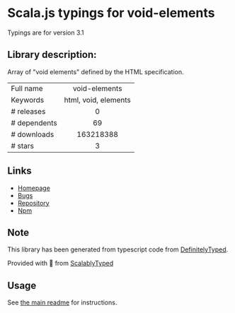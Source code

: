
# Scala.js typings for void-elements

Typings are for version 3.1

## Library description:
Array of "void elements" defined by the HTML specification.

|                    |                 |
| ------------------ | :-------------: |
| Full name          | void-elements |
| Keywords           | html, void, elements |
| # releases         | 0 |
| # dependents       | 69 |
| # downloads        | 163218388 |
| # stars            | 3 |

## Links
- [Homepage](https://github.com/jadejs/void-elements)
- [Bugs](https://github.com/jadejs/void-elements/issues)
- [Repository](https://github.com/pugjs/void-elements)
- [Npm](https://www.npmjs.com/package/void-elements)
    


## Note
This library has been generated from typescript code from [DefinitelyTyped](https://definitelytyped.org).

Provided with :purple_heart: from [ScalablyTyped](https://github.com/oyvindberg/ScalablyTyped)

## Usage
See [the main readme](../../readme.md) for instructions.


